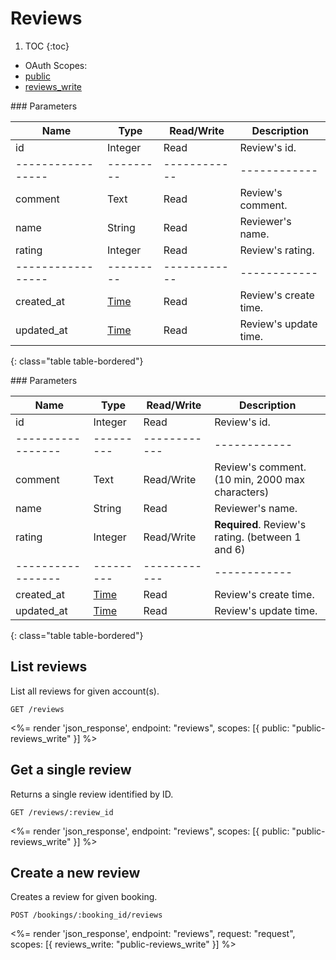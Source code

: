 # Reviews

1. TOC
{:toc}

<ul class="nav nav-pills pull-right" role="tablist">
  <li class="disabled"><a>OAuth Scopes:</a></li>
  <li class="active"><a href="#public" role="tab" data-toggle="pill">public</a></li>
  <li><a href="#reviews_write" role="tab" data-toggle="pill">reviews_write</a></li>
</ul>

<div class="tab-content" markdown="1">
  <div class="tab-pane active" id="public" markdown="1">
### Parameters

Name             | Type    | Read/Write | Description
-----------------|---------|------------|------------
id               | Integer | Read       | Review's id.
-----------------|---------|------------|------------
comment          | Text    | Read       | Review's comment.
name             | String  | Read       | Reviewer's name.
rating           | Integer | Read       | Review's rating.
-----------------|---------|------------|------------
created_at       | [Time](/reference/enums#formats) | Read       | Review's create time.
updated_at       | [Time](/reference/enums#formats) | Read       | Review's update time.
{: class="table table-bordered"}
  </div>
  <div class="tab-pane" id="reviews_write" markdown="1">
### Parameters

Name             | Type    | Read/Write | Description
-----------------|---------|------------|------------
id               | Integer | Read       | Review's id.
-----------------|---------|------------|------------
comment          | Text    | Read/Write | Review's comment.  (10 min, 2000 max characters)
name             | String  | Read       | Reviewer's name.
rating           | Integer | Read/Write | **Required**. Review's rating. (between 1 and 6)
-----------------|---------|------------|------------
created_at       | [Time](/reference/enums#formats) | Read       | Review's create time.
updated_at       | [Time](/reference/enums#formats) | Read       | Review's update time.
{: class="table table-bordered"}
  </div>
</div>

## List reviews

List all reviews for given account(s).

~~~
GET /reviews
~~~

<%= render 'json_response', endpoint: "reviews", scopes: [{ public: "public-reviews_write" }] %>

## Get a single review

Returns a single review identified by ID.

~~~
GET /reviews/:review_id
~~~

<%= render 'json_response', endpoint: "reviews", scopes: [{ public: "public-reviews_write" }] %>

## Create a new review

Creates a review for given booking.

~~~
POST /bookings/:booking_id/reviews
~~~

<%= render 'json_response', endpoint: "reviews", request: "request",
  scopes: [{ reviews_write: "public-reviews_write" }] %>
